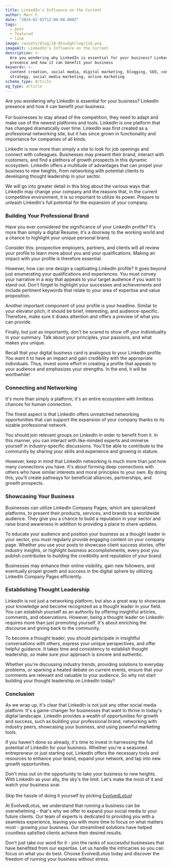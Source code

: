 ```yaml
---
title: LinkedIn's Influence on the Current
author: Marc C.
date: "2024-02-01T12:00:00.000Z"
tags:
  - post
  - featured
  - link
image: /assets/blog/18-9tnudghrlogr1i6.png
imageAlt: LinkedIn's Influence on the Current
description: >-
  Are you wondering why LinkedIn is essential for your business? LinkedIn
  presence and how it can benefit your business
keywords: >-
  content creation, social media, digital marketing, blogging, SEO, content
  strategy, social media marketing, online marketing
schema_type: Article
og_type: article
---
```

Are you wondering why LinkedIn is essential for your business? LinkedIn presence and how it can benefit your business.\
\
For businesses to stay ahead of the competition, they need to adapt and make use of the newest platforms and tools. LinkedIn is one platform that has changed dramatically over time. LinkedIn was first created as a professional networking site, but it has since grown in functionality and importance for companies of all kinds.

LinkedIn is now more than simply a site to look for job openings and connect with colleagues. Businesses may present their brand, interact with customers, and find a plethora of growth prospects in this dynamic ecosystem. LinkedIn offers a multitude of advantages that can propel your business to new heights, from networking with potential clients to developing thought leadership in your sector.

We will go into greater detail in this blog about the various ways that LinkedIn may change your company and the reasons that, in the current competitive environment, it is so important to utilize its power. Prepare to unleash LinkedIn's full potential for the expansion of your company.

### **Building Your Professional Brand**

Have you ever considered the significance of your LinkedIn profile? It's more than simply a digital Resume; it's a doorway to the working world and a chance to highlight your unique personal brand. 

Consider this: prospective employers, partners, and clients will all review your profile to learn more about you and your qualifications. Making an impact with your profile is therefore essential. 

However, how can one design a captivating LinkedIn profile? It goes beyond just enumerating your qualifications and experiences. You must convey your narrative in a way that appeals to your target audience if you want to stand out. Don't forget to highlight your successes and achievements and include pertinent keywords that relate to your area of expertise and value proposition.

Another important component of your profile is your headline. Similar to your elevator pitch, it should be brief, interesting, and audience-specific. Therefore, make sure it draws attention and offers a preview of what you can provide.

Finally, but just as importantly, don't be scared to show off your individuality in your summary. Talk about your principles, your passions, and what makes you unique.

Recall that your digital business card is analogous to your LinkedIn profile. You want it to have an impact and gain credibility with the appropriate individuals. Thus, invest some effort in creating a profile that appeals to your audience and emphasizes your strengths. In the end, it will be worthwhile!

### **Connecting and Networking**

It's more than simply a platform; it's an entire ecosystem with limitless chances for human connection.

The finest aspect is that LinkedIn offers unmatched networking opportunities that can support the expansion of your company thanks to its sizable professional network.

You should join relevant groups on LinkedIn in order to benefit from it. In this manner, you can interact with like-minded experts and immerse yourself in industry-specific discussions. You'll be able to contribute to the community by sharing your skills and experience and growing in stature.

However, keep in mind that LinkedIn networking is much more than just how many connections you have. It's about forming deep connections with others who have similar interests and moral principles to your own. By doing this, you'll create pathways for beneficial alliances, partnerships, and growth prospects.

### **Showcasing Your Business**

Businesses can utilize LinkedIn Company Pages, which are specialized platforms, to present their products, services, and brands to a worldwide audience. They give you a chance to build a reputation in your sector and raise brand awareness in addition to providing a place to share updates.

To educate your audience and position your business as a thought leader in your sector, you must regularly provide engaging content on your company page. Whether you use your posts to showcase client success stories, offer industry insights, or highlight business accomplishments, every post you publish contributes to building the credibility and reputation of your brand.

Businesses may enhance their online visibility, gain new followers, and eventually propel growth and success in the digital sphere by utilizing LinkedIn Company Pages efficiently.

### **Establishing Thought Leadership**

LinkedIn is not just a networking platform, but also a great way to showcase your knowledge and become recognized as a thought leader in your field. You can establish yourself as an authority by offering insightful articles, comments, and observations. However, being a thought leader on LinkedIn requires more than just promoting yourself. It's about enriching the discourse and giving back to the community.

To become a thought leader, you should participate in insightful conversations with others, express your unique perspectives, and offer helpful guidance. It takes time and consistency to establish thought leadership, so make sure your approach is sincere and authentic.

Whether you're discussing industry trends, providing solutions to everyday problems, or sparking a heated debate on current events, ensure that your comments are relevant and valuable to your audience. So why not start building your thought leadership on LinkedIn today?

### **Conclusion**

As we wrap up, it's clear that LinkedIn is not just any other social media platform. It's a game-changer for businesses that want to thrive in today's digital landscape. LinkedIn provides a wealth of opportunities for growth and success, such as building your professional brand, networking with industry peers, showcasing your business, and using powerful marketing tools.

If you haven't done so already, it's time to invest in harnessing the full potential of LinkedIn for your business. Whether you're a seasoned entrepreneur or just starting out, LinkedIn offers the necessary tools and resources to enhance your brand, expand your network, and tap into new growth opportunities.

Don't miss out on the opportunity to take your business to new heights. With LinkedIn as your ally, the sky's the limit. Let's make the most of it and watch your business soar.\
\
Skip the hassle of doing it yourself by picking [EvolvedLotus](https://www.evolvedlotus.com/)!

At EvolvedLotus, we understand that running a business can be overwhelming - that's why we offer to expand your social media to your future clients. Our team of experts is dedicated to providing you with a seamless experience, leaving you with more time to focus on what matters most - growing your business. Our streamlined solutions have helped countless satisfied clients achieve their desired results.

Don't just take our word for it - join the ranks of successful businesses that have benefited from our expertise. Let us handle the intricacies so you can focus on what you do best. Choose EvolvedLotus today and discover the freedom of running your business without stress.

